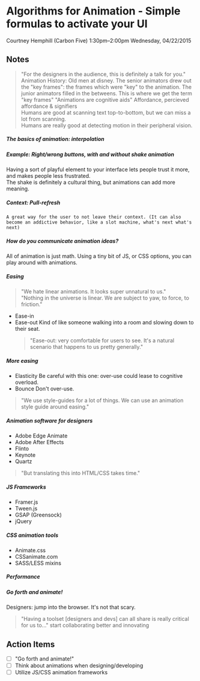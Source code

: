 # Algorithms for Animation - Simple formulas to activate your UI
Courtney Hemphill (Carbon Five)
1:30pm–2:00pm Wednesday, 04/22/2015

## Notes
> "For the designers in the audience, this is definitely a talk for you."
Animation History: Old men at disney. The senior animators drew out the "key frames": the frames which were "key" to the animation. The junior animators filled in the betweens. This is where we get the term "key frames"
> "Animations are cognitive aids"
Affordance, percieved affordance & signifiers  
Humans are good at scanning text top-to-bottom, but we can miss a lot from scanning.  
Humans are really good at detecting motion in their peripheral vision.  

##### The basics of animation: interpolation

##### Example: Right/wrong buttons, with and without shake animation
Having a sort of playful element to your interface lets people trust it more, and makes people less frustrated.  
    The shake is definitely a cultural thing, but animations can add more meaning.

##### Context: Pull-refresh
    A great way for the user to not leave their context. (It can also become an addictive behavior, like a slot machine, what's next what's next)

##### How do you communicate animation ideas?

All of animation is just math. Using a tiny bit of JS, or CSS options, you can play around with animations.  

##### Easing
> "We hate linear animations. It looks super unnatural to us."  
> "Nothing in the universe is linear. We are subject to yaw, to force, to friction."  
* Ease-in
* Ease-out
    Kind of like someone walking into a room and slowing down to their seat.
    > "Ease-out: very comfortable for users to see. It's a natural scenario that happens to us pretty generally."

##### More easing
* Elasticity
    Be careful with this one: over-use could lease to cognitive overload. 
* Bounce
    Don't over-use.

> "We use style-guides for a lot of things. We can use an animation style guide around easing."

##### Animation software for designers
* Adobe Edge Animate
* Adobe After Effects
* Flinto
* Keynote
* Quartz
> "But translating this into HTML/CSS takes time."

##### JS Frameworks
* Framer.js
* Tween.js
* GSAP (Greensock)
* jQuery

##### CSS animation tools
* Animate.css
* CSSanimate.com
* SASS/LESS mixins

##### Performance

##### Go forth and animate!
Designers: jump into the browser. It's not that scary.
> "Having a toolset [designers and devs] can all share is really critical for us to..." 
    start collaborating better and innovating

## Action Items
* [ ] "Go forth and animate!"
* [ ] Think about animations when designing/developing
* [ ] Utilize JS/CSS animation frameworks
